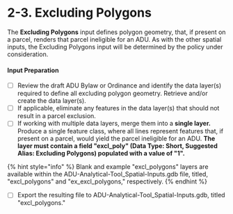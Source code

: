 # 2-3. Excluding Polygons

The **Excluding Polygons** input defines polygon geometry, that, if present on a parcel, renders that parcel ineligible for an ADU. As with the other spatial inputs, the Excluding Polygons input will be determined by the policy under consideration.&#x20;

#### Input Preparation

* [ ] Review the draft ADU Bylaw or Ordinance and identify the data layer(s) required to define all excluding polygon geometry. Retrieve and/or create the data layer(s).
* [ ] If applicable, eliminate any features in the data layer(s) that should not result in a parcel exclusion.
* [ ] If working with multiple data layers, merge them into a **single layer.** Produce a single feature class, where all lines represent features that, if present on a parcel, would yield the parcel ineligible for an ADU. **The layer must contain a field "excl\_poly" (Data Type: Short, Suggested Alias: Excluding Polygons) populated with a value of "1".**

{% hint style="info" %}
Blank and example "excl\_polygons" layers are available within the ADU-Analytical-Tool\_Spatial-Inputs.gdb file, titled, "excl\_polygons" and "ex\_excl\_polygons," respectively.
{% endhint %}

* [ ] Export the resulting file to ADU-Analytical-Tool\_Spatial-Inputs.gdb, titled "excl\_polygons."
